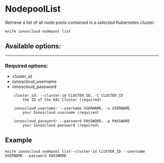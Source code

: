 # NodepoolList

Retrieve a list of all node pools contained in a selected Kubernetes cluster.

```text
knife ionoscloud nodepool list
```

## Available options:
---

### Required options:

* cluster_id
* ionoscloud_username
* ionoscloud_password

```text
    cluster_id: --cluster-id CLUSTER_ID, -C CLUSTER_ID
        the ID of the K8s Cluster (required)

    ionoscloud_username: --username USERNAME, -u USERNAME
        your Ionoscloud username (required)

    ionoscloud_password: --password PASSWORD, -p PASSWORD
        your Ionoscloud password (required)

```

## Example

```text
knife ionoscloud nodepool list--cluster-id CLUSTER_ID --username USERNAME --password PASSWORD
```
